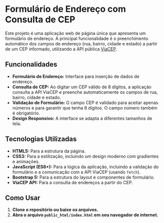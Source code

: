 # Formulário de Endereço com Consulta de CEP

Este projeto é uma aplicação web de página única que apresenta um formulário de endereço. A principal funcionalidade é o preenchimento automático dos campos de endereço (rua, bairro, cidade e estado) a partir de um CEP informado, utilizando a API pública [ViaCEP](https://viacep.com.br/).

## Funcionalidades

- **Formulário de Endereço:** Interface para inserção de dados de endereço.
- **Consulta de CEP:** Ao digitar um CEP válido de 8 dígitos, a aplicação consulta a API ViaCEP e preenche automaticamente os campos de rua, bairro, cidade e estado.
- **Validação de Formulário:** O campo CEP é validado para aceitar apenas números e para garantir que tenha 8 dígitos. O campo número também é obrigatório.
- **Design Responsivo:** A interface se adapta a diferentes tamanhos de tela.

## Tecnologias Utilizadas

- **HTML5:** Para a estrutura da página.
- **CSS3:** Para a estilização, incluindo um design moderno com gradientes e animações.
- **JavaScript (ES6+):** Para a lógica da aplicação, incluindo a validação do formulário e a comunicação com a API ViaCEP (usando `fetch`).
- **Bootstrap 5:** Para a estrutura do layout e componentes de formulário.
- **ViaCEP API:** Para a consulta de endereços a partir do CEP.

## Como Usar

1. **Clone o repositório ou baixe os arquivos.**
2. **Abra o arquivo `public_html/index.html` em seu navegador de internet.**
